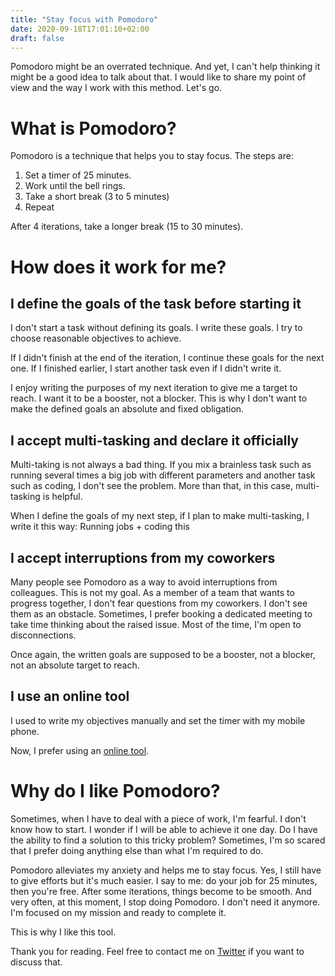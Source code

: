```yaml
---
title: "Stay focus with Pomodoro"
date: 2020-09-18T17:01:10+02:00
draft: false
---
```


Pomodoro might be an overrated technique. And yet, I can't help thinking it might be a good idea to talk about that. I would like to share my point of view and the way I work with this method. Let's go.

# What is Pomodoro?
Pomodoro is a technique that helps you to stay focus. The steps are:

1. Set a timer of 25 minutes.
2. Work until the bell rings.
3. Take a short break (3 to 5 minutes)
4. Repeat

After 4 iterations, take a longer break (15 to 30 minutes).

# How does it work for me?

## I define the goals of the task before starting it
I don't start a task without defining its goals. I write these goals.
I try to choose reasonable objectives to achieve.

If I didn't finish at the end of the iteration, I continue these goals for the next one.
If I finished earlier, I start another task even if I didn't write it.

I enjoy writing the purposes of my next iteration to give me a target to reach. I want it to be a booster, not a blocker. This is why I don't want to make the defined goals an absolute and fixed obligation. 

## I accept multi-tasking and declare it officially
Multi-taking is not always a bad thing. If you mix a brainless task such as running several times a big job with different parameters and another task such as coding, I don't see the problem. More than that, in this case, multi-tasking is helpful.

When I define the goals of my next step, if I plan to make multi-tasking, I write it this way:
Running jobs + coding this

## I accept interruptions from my coworkers
Many people see Pomodoro as a way to avoid interruptions from colleagues. This is not my goal. As a member of a team that wants to progress together, I don't fear questions from my coworkers. I don't see them as an obstacle. Sometimes, I prefer booking a dedicated meeting to take time thinking about the raised issue. Most of the time, I'm open to disconnections.

Once again, the written goals are supposed to be a booster, not a blocker, not an absolute target to reach.

## I use an online tool
I used to write my objectives manually and set the timer with my mobile phone.

Now, I prefer using an [online tool](https://pomodoro-tracker.com/). 

# Why do I like Pomodoro?

Sometimes, when I have to deal with a piece of work, I'm fearful. I don't know how to start. I wonder if I will be able to achieve it one day. Do I have the ability to find a solution to this tricky problem? Sometimes, I'm so scared that I prefer doing anything else than what I'm required to do.

Pomodoro alleviates my anxiety and helps me to stay focus. Yes, I still have to give efforts but it's much easier. I say to me: do your job for 25 minutes, then you're free. After some iterations, things become to be smooth. And very often, at this moment, I stop doing Pomodoro. I don't need it anymore. I'm focused on my mission and ready to complete it. 

This is why I like this tool.

Thank you for reading. Feel free to contact me on [Twitter](https://twitter.com/saby_nastasia) if you want to discuss that.
